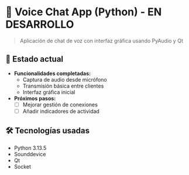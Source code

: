 # 🎤 Voice Chat App (Python) - EN DESARROLLO

> Aplicación de chat de voz con interfaz gráfica usando PyAudio y Qt

## 🚧 Estado actual
- **Funcionalidades completadas:** 
  - Captura de audio desde micrófono
  - Transmisión básica entre clientes
  - Interfaz gráfica inicial
- **Próximos pasos:**
  - [ ] Mejorar gestión de conexiones
  - [ ] Añadir indicadores de actividad

## 🛠 Tecnologías usadas
- Python 3.13.5
- Sounddevice
- Qt
- Socket
